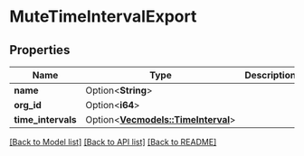 # MuteTimeIntervalExport

## Properties

Name | Type | Description | Notes
------------ | ------------- | ------------- | -------------
**name** | Option<**String**> |  | [optional]
**org_id** | Option<**i64**> |  | [optional]
**time_intervals** | Option<[**Vec<models::TimeInterval>**](TimeInterval.md)> |  | [optional]

[[Back to Model list]](../README.md#documentation-for-models) [[Back to API list]](../README.md#documentation-for-api-endpoints) [[Back to README]](../README.md)


